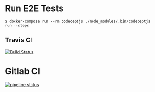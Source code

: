 # Run E2E Tests
```
$ docker-compose run --rm codeceptjs ./node_modules/.bin/codeceptjs run --steps
```

## Travis CI
[![Build Status](https://travis-ci.org/rafaelcaviquioli/noteworx-react-mongodb.svg?branch=master)](https://travis-ci.org/rafaelcaviquioli/noteworx-react-mongodb)

# Gitlab CI
[![pipeline status](https://gitlab.com/rafaelcaviquioli/note-worx-ci/badges/master/pipeline.svg)](https://gitlab.com/rafaelcaviquioli/note-worx-ci/commits/master)